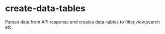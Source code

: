# create-data-tables
Parses data from API response and creates data-tables to filter,view,search etc.

